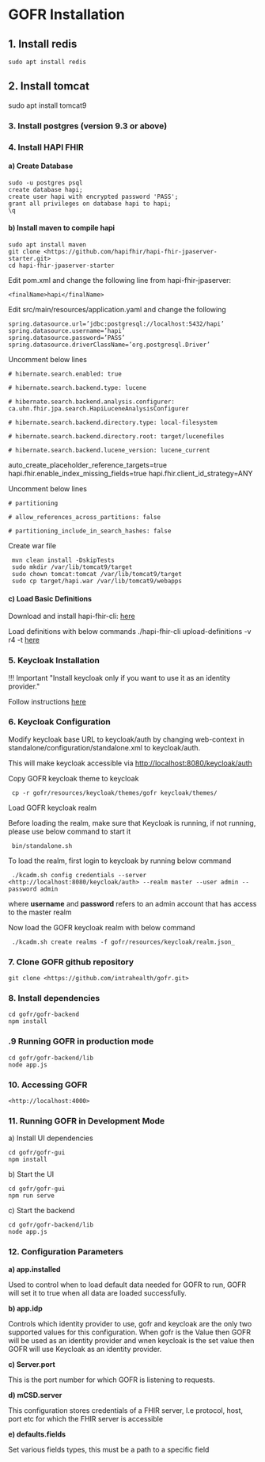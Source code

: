 # GOFR Installation

## 1. Install redis

    sudo apt install redis

## 2. Install tomcat

 sudo apt install tomcat9

### 3.  Install postgres (version 9.3 or above)

### 4. Install HAPI FHIR

#### a) Create Database

    sudo -u postgres psql
    create database hapi;
    create user hapi with encrypted password 'PASS';
    grant all privileges on database hapi to hapi;
    \q

#### b) Install maven to compile hapi

    sudo apt install maven
    git clone <https://github.com/hapifhir/hapi-fhir-jpaserver-starter.git>
    cd hapi-fhir-jpaserver-starter

 Edit pom.xml and change the following line from hapi-fhir-jpaserver:

    <finalName>hapi</finalName>

 Edit src/main/resources/application.yaml and change the following

    spring.datasource.url=’jdbc:postgresql://localhost:5432/hapi’
    spring.datasource.username=’hapi’
    spring.datasource.password=’PASS’
    spring.datasource.driverClassName=’org.postgresql.Driver’

  Uncomment below lines

    # hibernate.search.enabled: true

    # hibernate.search.backend.type: lucene

    # hibernate.search.backend.analysis.configurer: ca.uhn.fhir.jpa.search.HapiLuceneAnalysisConfigurer

    # hibernate.search.backend.directory.type: local-filesystem

    # hibernate.search.backend.directory.root: target/lucenefiles

    # hibernate.search.backend.lucene_version: lucene_current
  
  auto_create_placeholder_reference_targets=true
  hapi.fhir.enable_index_missing_fields=true
  hapi.fhir.client_id_strategy=ANY

  Uncomment below lines

    # partitioning

    # allow_references_across_partitions: false

    # partitioning_include_in_search_hashes: false

 Create war file

     mvn clean install -DskipTests
     sudo mkdir /var/lib/tomcat9/target
     sudo chown tomcat:tomcat /var/lib/tomcat9/target
     sudo cp target/hapi.war /var/lib/tomcat9/webapps

#### c) Load Basic Definitions

 Download and install hapi-fhir-cli:  <a href="https://hapifhir.io/hapi-fhir/docs/tools/hapi_fhir_cli.html"> here</a> </p>

 Load definitions with below commands ./hapi-fhir-cli upload-definitions -v r4 -t <a href="http://localhost:8080/hapi/fhir"> here </a> </p>

### 5. Keycloak Installation

 !!! Important "Install keycloak only if you want to use it as an identity provider."

 Follow instructions  <a href="https://www.keycloak.org/docs/latest/getting_started/index.html#installing-the-server"> here</a> </p>

### 6. Keycloak Configuration

 Modify keycloak base URL to keycloak/auth by changing web-context in standalone/configuration/standalone.xml to keycloak/auth.

 This will make keycloak accessible via <http://localhost:8080/keycloak/auth>

 Copy GOFR keycloak theme to keycloak

     cp -r gofr/resources/keycloak/themes/gofr keycloak/themes/

 Load GOFR keycloak realm

  Before loading the realm, make sure that Keycloak is running, if not running, please use below command to start it

     bin/standalone.sh
  
  To load the realm, first login to keycloak by running below command

     ./kcadm.sh config credentials --server <http://localhost:8080/keycloak/auth> --realm master --user admin --password admin
  
  where **username** and **password** refers to an admin account that has access to the master realm

  Now load the GOFR keycloak realm with below command

     ./kcadm.sh create realms -f gofr/resources/keycloak/realm.json_

### 7. Clone GOFR github repository

    git clone <https://github.com/intrahealth/gofr.git>

### 8. Install dependencies

    cd gofr/gofr-backend
    npm install

### .9 Running GOFR in production mode

    cd gofr/gofr-backend/lib
    node app.js

### 10. Accessing GOFR

    <http://localhost:4000>

### 11. Running GOFR in Development Mode

 a) Install UI dependencies

    cd gofr/gofr-gui
    npm install

 b) Start the UI

    cd gofr/gofr-gui
    npm run serve
 c) Start the backend

    cd gofr/gofr-backend/lib
    node app.js

### 12. Configuration Parameters

**a) app.installed** 

Used to control when to load default data needed for GOFR to run, GOFR will set it to true when all data are loaded successfully.

**b) app.idp**

Controls which identity provider to use, gofr and keycloak are the only two supported values for this configuration. When gofr is the Value then GOFR will be used as an identity provider and wnen keycloak is the set value then GOFR will use Keycloak as an identity provider.

**c) Server.port**

This is the port number for which GOFR is listening to requests.

**d) mCSD.server**

This configuration stores credentials of a FHIR server, I.e protocol, host, port etc for which the FHIR server is accessible

**e) defaults.fields**

Set various fields types, this must be a path to a specific field
